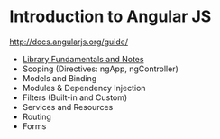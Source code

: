 Introduction to Angular JS
===========================

http://docs.angularjs.org/guide/

* [Library Fundamentals and Notes](MODULES.md)
* Scoping (Directives: ngApp, ngController)
* Models and Binding
* Modules & Dependency Injection
* Filters (Built-in and Custom)
* Services and Resources
* Routing
* Forms
